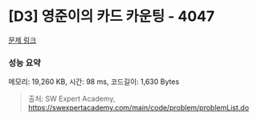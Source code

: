 # [D3] 영준이의 카드 카운팅 - 4047 

[문제 링크](https://swexpertacademy.com/main/code/problem/problemDetail.do?contestProbId=AWIsY84KEPMDFAWN) 

### 성능 요약

메모리: 19,260 KB, 시간: 98 ms, 코드길이: 1,630 Bytes



> 출처: SW Expert Academy, https://swexpertacademy.com/main/code/problem/problemList.do
